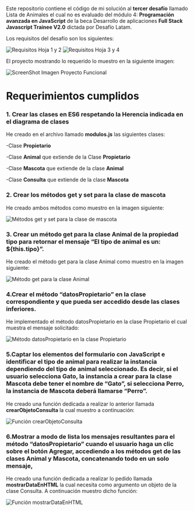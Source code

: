 Este repositorio contiene el código de mi solución al **tercer desafío** llamado Lista de Animales el cual no es evaluado del módulo 4: **Programación avanzada en JavaScript** de la beca Desarrollo de aplicaciones **Full Stack Javascript Trainee V2.0** dictada por Desafío Latam.

Los requisitos del desafío son los siguientes:

![Requisitos Hoja 1 y 2](./assets/img/screenshots/requisitos_uno_dos.jpg)
![Requisitos Hoja 3 y 4](./assets/img/screenshots/requisitos_tres_cuatro.jpg)

El proyecto mostrando lo requerido lo muestro en la siguiente imagen:

![ScreenShot Imagen Proyecto Funcional](./assets/img/screenshots/proyecto_funcional.png)

# Requerimientos cumplidos

### 1. Crear las clases en ES6 respetando la Herencia indicada en el diagrama de clases

He creado en el archivo llamado **modulos.js** las siguientes clases:

-Clase **Propietario**

-Clase **Animal** que extiende de la Clase **Propietario**

-Clase **Mascota** que extiende de la clase **Animal**

-Clase **Consulta** que extiende de la clase **Mascota**

### 2. Crear los métodos get y set para la clase de mascota

He creado ambos métodos como muestro en la imagen siguiente:

![Métodos get y set para la clase de mascota](./assets/img/screenshots/metodos_get_set_clase_mascota.png)

### 3. Crear un método get para la clase Animal de la propiedad tipo para retornar el mensaje “El tipo de animal es un: ${this.tipo}”.

He creado el método get para la clase Animal como muestro en la imagen siguiente:

![Método get para la clase Animal](./assets/img/screenshots/metodo_get_clase_animal.png)

### 4.Crear el método “datosPropietario” en la clase correspondiente y que pueda ser accedido desde las clases inferiores.

He implementado el método datosPropietario en la clase Propietario el cual muestra el mensaje solicitado:

![Método datosPropietario en la clase Propietario](./assets/img/screenshots/metodo_datos_propietario.png)

### 5.Captar los elementos del formulario con JavaScript e identificar el tipo de animal para realizar la instancia dependiendo del tipo de animal seleccionado. Es decir, si el usuario selecciona Gato, la instancia a crear para la clase Mascota debe tener el nombre de “Gato”, si selecciona Perro, la instancia de Mascota deberá llamarse “Perro”.

He creado una función dedicada a realizar lo anterior llamada **crearObjetoConsulta** la cual muestro a continuación:

![Función crearObjetoConsulta](./assets/img/screenshots/creacion_objeto_consulta.png)

### 6.Mostrar a modo de lista los mensajes resultantes para el método “datosPropietario” cuando el usuario haga un clic sobre el botón Agregar, accediendo a los métodos get de las clases Animal y Mascota, concatenando todo en un solo mensaje,

He creado una función dedicada a realizar lo pedido llamada **mostrarDataEnHTML** la cual necesita como argumento un objeto de la clase Consulta. A continuación muestro dicho función:

![Función mostrarDataEnHTML](./assets/img/screenshots/funcion_mostrarDataEnHTML.png)
